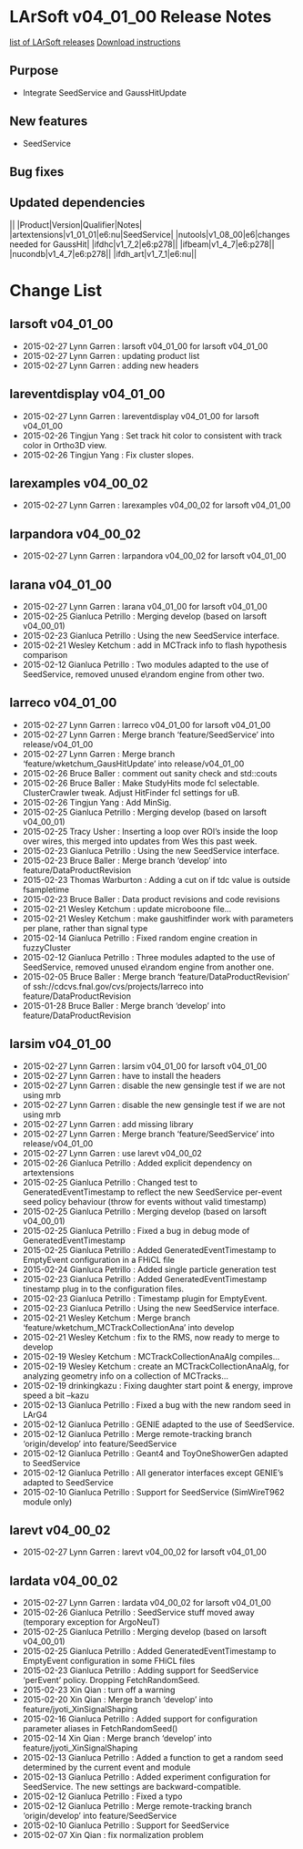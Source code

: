 LArSoft v04_01_00 Release Notes
======================================================================

[list of LArSoft releases](LArSoft_release_list)
[Download instructions](http://scisoft.fnal.gov/scisoft/bundles/larsoft/v04_01_00/larsoft-v04_01_00.html)

Purpose
--------------------

-   Integrate SeedService and GaussHitUpdate

New features
------------------------------

-   SeedService

Bug fixes
------------------------

Updated dependencies
----------------------------------------------

||
|Product|Version|Qualifier|Notes|
|artextensions|v1_01_01|e6:nu|SeedService|
|nutools|v1_08_00|e6|changes needed for GaussHit|
|ifdhc|v1_7_2|e6:p278||
|ifbeam|v1_4_7|e6:p278||
|nucondb|v1_4_7|e6:p278||
|ifdh_art|v1_7_1|e6:nu||

Change List
============================

larsoft v04_01_00
------------------------------------------

-   2015-02-27 Lynn Garren : larsoft v04_01_00 for larsoft v04_01_00
-   2015-02-27 Lynn Garren : updating product list
-   2015-02-27 Lynn Garren : adding new headers

lareventdisplay v04_01_00
----------------------------------------------------------

-   2015-02-27 Lynn Garren : lareventdisplay v04_01_00 for larsoft v04_01_00
-   2015-02-26 Tingjun Yang : Set track hit color to consistent with track color in Ortho3D view.
-   2015-02-26 Tingjun Yang : Fix cluster slopes.

larexamples v04_00_02
--------------------------------------------------

-   2015-02-27 Lynn Garren : larexamples v04_00_02 for larsoft v04_01_00

larpandora v04_00_02
------------------------------------------------

-   2015-02-27 Lynn Garren : larpandora v04_00_02 for larsoft v04_01_00

larana v04_01_00
----------------------------------------

-   2015-02-27 Lynn Garren : larana v04_01_00 for larsoft v04_01_00
-   2015-02-25 Gianluca Petrillo : Merging develop (based on larsoft v04_00_01)
-   2015-02-23 Gianluca Petrillo : Using the new SeedService interface.
-   2015-02-21 Wesley Ketchum : add in MCTrack info to flash hypothesis comparison
-   2015-02-12 Gianluca Petrillo : Two modules adapted to the use of SeedService, removed unused e\\random engine from other two.

larreco v04_01_00
------------------------------------------

-   2015-02-27 Lynn Garren : larreco v04_01_00 for larsoft v04_01_00
-   2015-02-27 Lynn Garren : Merge branch ‘feature/SeedService’ into release/v04_01_00
-   2015-02-27 Lynn Garren : Merge branch ‘feature/wketchum_GausHitUpdate’ into release/v04_01_00
-   2015-02-26 Bruce Baller : comment out sanity check and std::couts
-   2015-02-26 Bruce Baller : Make StudyHits mode fcl selectable. ClusterCrawler tweak. Adjust HitFinder fcl settings for uB.
-   2015-02-26 Tingjun Yang : Add MinSig.
-   2015-02-25 Gianluca Petrillo : Merging develop (based on larsoft v04_00_01)
-   2015-02-25 Tracy Usher : Inserting a loop over ROI’s inside the loop over wires, this merged into updates from Wes this past week.
-   2015-02-23 Gianluca Petrillo : Using the new SeedService interface.
-   2015-02-23 Bruce Baller : Merge branch ‘develop’ into feature/DataProductRevision
-   2015-02-23 Thomas Warburton : Adding a cut on if tdc value is outside fsampletime
-   2015-02-23 Bruce Baller : Data product revisions and code revisions
-   2015-02-21 Wesley Ketchum : update microboone file…
-   2015-02-21 Wesley Ketchum : make gaushitfinder work with parameters per plane, rather than signal type
-   2015-02-14 Gianluca Petrillo : Fixed random engine creation in fuzzyCluster
-   2015-02-12 Gianluca Petrillo : Three modules adapted to the use of SeedService, removed unused e\\random engine from another one.
-   2015-02-05 Bruce Baller : Merge branch ‘feature/DataProductRevision’ of ssh://cdcvs.fnal.gov/cvs/projects/larreco into feature/DataProductRevision
-   2015-01-28 Bruce Baller : Merge branch ‘develop’ into feature/DataProductRevision

larsim v04_01_00
----------------------------------------

-   2015-02-27 Lynn Garren : larsim v04_01_00 for larsoft v04_01_00
-   2015-02-27 Lynn Garren : have to install the headers
-   2015-02-27 Lynn Garren : disable the new gensingle test if we are not using mrb
-   2015-02-27 Lynn Garren : disable the new gensingle test if we are not using mrb
-   2015-02-27 Lynn Garren : add missing library
-   2015-02-27 Lynn Garren : Merge branch ‘feature/SeedService’ into release/v04_01_00
-   2015-02-27 Lynn Garren : use larevt v04_00_02
-   2015-02-26 Gianluca Petrillo : Added explicit dependency on artextensions
-   2015-02-25 Gianluca Petrillo : Changed test to GeneratedEventTimestamp to reflect the new SeedService per-event seed policy behaviour (throw for events without valid timestamp)
-   2015-02-25 Gianluca Petrillo : Merging develop (based on larsoft v04_00_01)
-   2015-02-25 Gianluca Petrillo : Fixed a bug in debug mode of GeneratedEventTimestamp
-   2015-02-25 Gianluca Petrillo : Added GeneratedEventTimestamp to EmptyEvent configuration in a FHiCL file
-   2015-02-24 Gianluca Petrillo : Added single particle generation test
-   2015-02-23 Gianluca Petrillo : Added GeneratedEventTimestamp tinestamp plug in to the configuration files.
-   2015-02-23 Gianluca Petrillo : Timestamp plugin for EmptyEvent.
-   2015-02-23 Gianluca Petrillo : Using the new SeedService interface.
-   2015-02-21 Wesley Ketchum : Merge branch ‘feature/wketchum_MCTrackCollectionAna’ into develop
-   2015-02-21 Wesley Ketchum : fix to the RMS, now ready to merge to develop
-   2015-02-19 Wesley Ketchum : MCTrackCollectionAnaAlg compiles…
-   2015-02-19 Wesley Ketchum : create an MCTrackCollectionAnaAlg, for analyzing geometry info on a collection of MCTracks…
-   2015-02-19 drinkingkazu : Fixing daughter start point & energy, improve speed a bit –kazu
-   2015-02-13 Gianluca Petrillo : Fixed a bug with the new random seed in LArG4
-   2015-02-12 Gianluca Petrillo : GENIE adapted to the use of SeedService.
-   2015-02-12 Gianluca Petrillo : Merge remote-tracking branch ‘origin/develop’ into feature/SeedService
-   2015-02-12 Gianluca Petrillo : Geant4 and ToyOneShowerGen adapted to SeedService
-   2015-02-12 Gianluca Petrillo : All generator interfaces except GENIE’s adapted to SeedService
-   2015-02-10 Gianluca Petrillo : Support for SeedService (SimWireT962 module only)

larevt v04_00_02
----------------------------------------

-   2015-02-27 Lynn Garren : larevt v04_00_02 for larsoft v04_01_00

lardata v04_00_02
------------------------------------------

-   2015-02-27 Lynn Garren : lardata v04_00_02 for larsoft v04_01_00
-   2015-02-26 Gianluca Petrillo : SeedService stuff moved away (temporary exception for ArgoNeuT)
-   2015-02-25 Gianluca Petrillo : Merging develop (based on larsoft v04_00_01)
-   2015-02-25 Gianluca Petrillo : Added GeneratedEventTimestamp to EmptyEvent configuration in some FHiCL files
-   2015-02-23 Gianluca Petrillo : Adding support for SeedService ‘perEvent’ policy. Dropping FetchRandomSeed.
-   2015-02-23 Xin Qian : turn off a warning
-   2015-02-20 Xin Qian : Merge branch ‘develop’ into feature/jyoti_XinSignalShaping
-   2015-02-16 Gianluca Petrillo : Added support for configuration parameter aliases in FetchRandomSeed()
-   2015-02-14 Xin Qian : Merge branch ‘develop’ into feature/jyoti_XinSignalShaping
-   2015-02-13 Gianluca Petrillo : Added a function to get a random seed determined by the current event and module
-   2015-02-13 Gianluca Petrillo : Added experiment configuration for SeedService. The new settings are backward-compatible.
-   2015-02-12 Gianluca Petrillo : Fixed a typo
-   2015-02-12 Gianluca Petrillo : Merge remote-tracking branch ‘origin/develop’ into feature/SeedService
-   2015-02-10 Gianluca Petrillo : Support for SeedService
-   2015-02-07 Xin Qian : fix normalization problem
